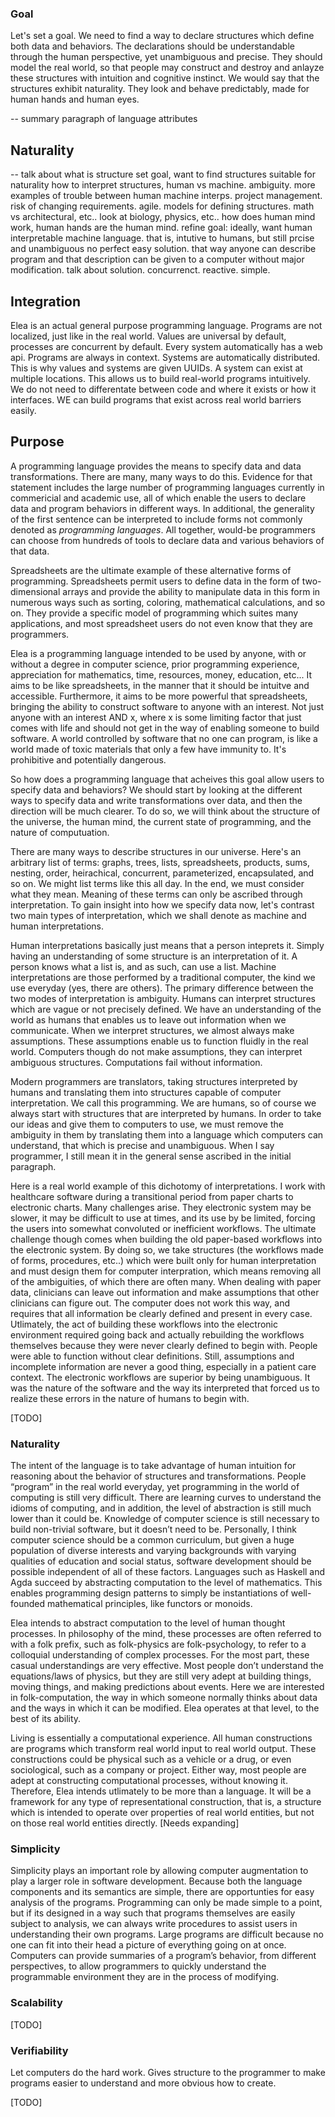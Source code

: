 

### Goal

Let's set a goal. We need to find a way to declare structures which define both
data and behaviors. The declarations should be understandable through the human
perspective, yet unambiguous and precise. They should model the real world, so
that people may construct and destroy and anlayze these structures with
intuition and cognitive instinct. We would say that the structures exhibit
naturality. They look and behave predictably, made for human hands and human
eyes.



-- summary paragraph of language attributes

## Naturality

-- talk about what is structure
set goal, want to find structures suitable for naturality
how to interpret structures, human vs machine.
ambiguity.
more examples of trouble between human machine interps.
project management. risk of changing requirements. agile.
models for defining structures. math vs architectural, etc..
look at biology, physics, etc..
how does human mind work, human hands are the human mind.
refine goal: ideally, want human interpretable machine language.
that is, intutive to humans, but still prcise and unambiguous
no perfect easy solution.
that way anyone can describe program and that description can
be given to a computer without major modification.
talk about solution.
concurrenct. reactive. simple.


## Integration

Elea is an actual general purpose programming language. Programs are not
localized, just like in the real world. Values are universal by default,
processes are concurrent by default. Every system automatically has a web api.
Programs are always in context. Systems are automatically distributed. This is
why values and systems are given UUIDs. A system can exist at multiple
locations. This allows us to build real-world programs intuitively. We do not
need to differentate between code and where it exists or how it interfaces. WE
can build programs that exist across real world barriers easily.


## Purpose


A programming language provides the means to specify data and data
transformations. There are many, many ways to do this. Evidence for that
statement includes the large number of programming languages currently in
commericial and academic use, all of which enable the users to declare data and
program behaviors in different ways. In additional, the generality of the first
sentence can be interpreted to include forms not commonly denoted as
*programming languages*. All together, would-be programmers can choose from
hundreds of tools to declare data and various behaviors of that data.

Spreadsheets are the ultimate example of these alternative forms of programming.
Spreadsheets permit users to define data in the form of two-dimensional arrays
and provide the ability to manipulate data in this form in numerous ways such as
sorting, coloring, mathematical calculations, and so on. They provide a specific
model of programming which suites many applications, and most spreadsheet users
do not even know that they are programmers.

Elea is a programming language intended to be used by anyone, with or without a
degree in computer science, prior programming experience, appreciation for
mathematics, time, resources, money, education, etc... It aims to be like
spreadsheets, in the manner that it should be intuitve and accessible.
Furthermore, it aims to be more powerful that spreadsheets, bringing the ability
to construct software to anyone with an interest. Not just anyone with an
interest AND x, where x is some limiting factor that just comes with life and
should not get in the way of enabling someone to build software. A world
controlled by software that no one can program, is like a world made of toxic
materials that only a few have immunity to. It's prohibitive and potentially
dangerous.

So how does a programming language that acheives this goal allow users to
specify data and behaviors? We should start by looking at the different ways to
specify data and write transformations over data, and then the direction will be
much clearer. To do so, we will think about the structure of the universe, the
human mind, the current state of programming, and the nature of computuation. 

There are many ways to describe structures in our universe. Here's an arbitrary
list of terms: graphs, trees, lists, spreadsheets, products, sums, nesting,
order, heirachical, concurrent, parameterized, encapsulated, and so on. We might
list terms like this all day. In the end, we must consider what they mean.
Meaning of these terms can only be ascribed through interpretation. To gain
insight into how we specify data now, let's contrast two main types of
interpretation, which we shall denote as machine and human interpretations.

Human interpretations basically just means that a person inteprets it. Simply
having an understanding of some structure is an interpretation of it. A person
knows what a list is, and as such, can use a list. Machine interpretations are
those performed by a traditional computer, the kind we use everyday (yes, there
are others). The primary difference between the two modes of interpretation is
ambiguity. Humans can interpret structures which are vague or not precisely
defined. We have an understanding of the world as humans that enables us to
leave out information when we communicate. When we interpret structures, we
almost always make assumptions. These assumptions enable us to function fluidly
in the real world. Computers though do not make assumptions, they can interpret
ambiguous structures. Computations fail without information.

Modern programmers are translators, taking structures interpreted by humans and
translating them into structures capable of computer interpretation. We call
this programming. We are humans, so of course we always start with structures
that are interpreted by humans. In order to take our ideas and give them to
computers to use, we must remove the ambiguity in them by translating them into
a language which computers can understand, that which is precise and
unambiguous. When I say programmer, I still mean it in the general sense
ascribed in the initial paragraph.

Here is a real world example of this dichotomy of interpretations. I work with
healthcare software during a transitional period from paper charts to electronic
charts. Many challenges arise. They electronic system may be slower, it may be
difficult to use at times, and its use by be limited, forcing the users into
somewhat convoluted or inefficient workflows. The ultimate challenge though
comes when building the old paper-based workflows into the electronic system. By
doing so, we take structures (the workflows made of forms, procedures, etc..)
which were built only for human interpretation and must design them for computer
interpration, which means removing all of the ambiguities, of which there are
often many. When dealing with paper data, clinicians can leave out information
and make assumptions that other clinicians can figure out. The computer does not
work this way, and requires that all information be clearly defined and present
in every case. Utlimately, the act of building these workflows into the
electronic environment required going back and actually rebuilding the workflows
themselves because they were never clearly defined to begin with. People were
able to function without clear definitions. Still, assumptions and incomplete
information are never a good thing, especially in a patient care context.  The
electronic workflows are superior by being unambiguous. It was the nature of the
software and the way its interpreted that forced us to realize these errors in
the nature of humans to begin with. 

[TODO]


### Naturality

The intent of the language is to take advantage of human intuition for reasoning
about the behavior of structures and transformations. People “program” in the
real world everyday, yet programming in the world of computing is still very
difficult. There are learning curves to understand the idioms of computing, and
in addition, the level of abstraction is still much lower than it could be.
Knowledge of computer science is still necessary to build non-trivial software,
but it doesn’t need to be. Personally, I think computer science should be a
common curriculum, but given a huge population of diverse interests and varying
backgrounds with varying qualities of education and social status, software
development should be possible independent of all of these factors. Languages
such as Haskell and Agda succeed by abstracting computation to the level of
mathematics. This enables programming design patterns to simply be
instantiations of well-founded mathematical principles, like functors or
monoids. 

Elea intends to abstract computation to the level of human thought processes. In
philosophy of the mind, these processes are often referred to with a folk
prefix, such as folk-physics are folk-psychology, to refer to a colloquial
understanding of complex processes. For the most part, these casual
understandings are very effective. Most people don’t understand the
equations/laws of physics, but they are still very adept at building things,
moving things, and making predictions about events. Here we are interested in
folk-computation, the way in which someone normally thinks about data and the
ways in which it can be modified. Elea operates at that level, to the best of
its ability.

Living is essentially a computational experience. All human constructions are
programs which transform real world input to real world output. These
constructions could be physical such as a vehicle or a drug, or even
sociological, such as a company or project. Either way, most people are adept at
constructing computational processes, without knowing it. Therefore, Elea
intends utlimately to be more than a language. It will be a framework for any
type of representational construction, that is, a structure which is intended to
operate over properties of real world entities, but not on those real world
entities directly. [Needs expanding]


### Simplicity

Simplicity plays an important role by allowing computer augmentation to play a
larger role in software development. Because both the language components and
its semantics are simple, there are opportunties for easy analysis of the
programs. Programming can only be made simple to a point, but if its designed in
a way such that programs themselves are easily subject to analysis, we can
always write procedures to assist users in understanding their own programs.
Large programs are difficult because no one can fit into their head a picture of
everything going on at once. Computers can provide summaries of a program’s
behavior, from different perspectives, to allow programmers to quickly
understand the programmable environment they are in the process of modifying.


### Scalability

[TODO]

### Verifiability

Let computers do the hard work. Gives structure to the programmer to make
programs easier to understand and more obvious how to create.

[TODO]


